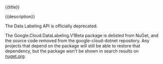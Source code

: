 {{title}}

{{description}}

The Data Labeling API is officially deprecated.

The Google.Cloud.DataLabeling.V1Beta package is delisted from NuGet,
and the source code removed from the google-cloud-dotnet repository.
Any projects that depend on the package will still be
able to restore that dependency, but the package won't be shown in
search results on [nuget.org](https://www.nuget.org/).
